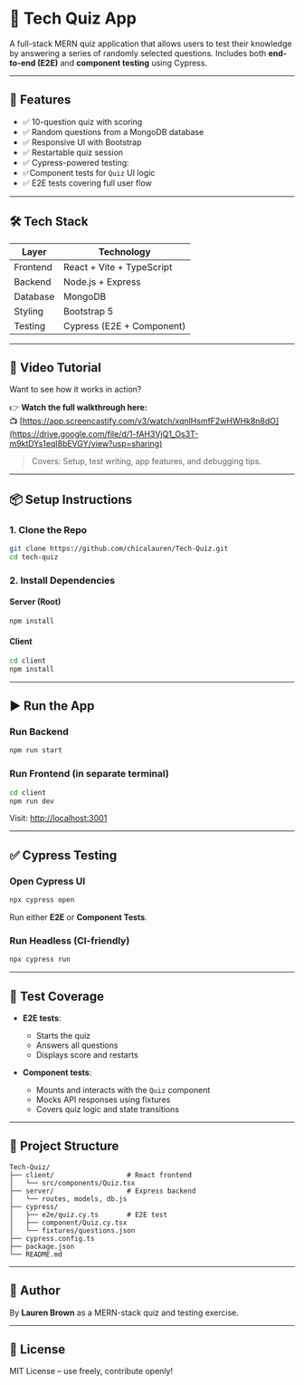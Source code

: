 # 🧠 Tech Quiz App

A full-stack MERN quiz application that allows users to test their knowledge by answering a series of randomly selected questions. Includes both **end-to-end (E2E)** and **component testing** using Cypress.

---

## 🚀 Features

- ✅ 10-question quiz with scoring
- ✅ Random questions from a MongoDB database
- ✅ Responsive UI with Bootstrap
- ✅ Restartable quiz session
- ✅ Cypress-powered testing:
- ✅Component tests for `Quiz` UI logic
- ✅ E2E tests covering full user flow

---

## 🛠️ Tech Stack

| Layer      | Technology                  |
|------------|-----------------------------|
| Frontend   | React + Vite + TypeScript   |
| Backend    | Node.js + Express           |
| Database   | MongoDB                     |
| Styling    | Bootstrap 5                 |
| Testing    | Cypress (E2E + Component)   |

---

## 🎥 Video Tutorial

Want to see how it works in action?

👉 **Watch the full walkthrough here:**  
📺 [https://app.screencastify.com/v3/watch/xqnlHsmfF2wHWHk8n8dO](https://drive.google.com/file/d/1-fAH3VjQ1_Os3T-m9ktDYs1eqI8bEVGY/view?usp=sharing)

> Covers: Setup, test writing, app features, and debugging tips.

---

## 📦 Setup Instructions

### 1. Clone the Repo

```bash
git clone https://github.com/chicalauren/Tech-Quiz.git
cd tech-quiz
```

### 2. Install Dependencies

#### Server (Root)

```bash
npm install
```

#### Client

```bash
cd client
npm install
```

---

## ▶️ Run the App

### Run Backend

```bash
npm run start
```

### Run Frontend (in separate terminal)

```bash
cd client
npm run dev
```

Visit: [http://localhost:3001](http://localhost:3001)

---

## ✅ Cypress Testing

### Open Cypress UI

```bash
npx cypress open
```

Run either **E2E** or **Component Tests**.

### Run Headless (CI-friendly)

```bash
npx cypress run
```

---

## 🧪 Test Coverage

- **E2E tests**:
  - Starts the quiz
  - Answers all questions
  - Displays score and restarts

- **Component tests**:
  - Mounts and interacts with the `Quiz` component
  - Mocks API responses using fixtures
  - Covers quiz logic and state transitions

---

## 📁 Project Structure

```
Tech-Quiz/
├── client/                  # React frontend
│   └── src/components/Quiz.tsx
├── server/                  # Express backend
│   └── routes, models, db.js
├── cypress/
│   ├── e2e/quiz.cy.ts       # E2E test
│   ├── component/Quiz.cy.tsx
│   └── fixtures/questions.json
├── cypress.config.ts
├── package.json
└── README.md
```

---

## 🧠 Author

By **Lauren Brown** as a MERN-stack quiz and testing exercise.

---

## 📜 License

MIT License – use freely, contribute openly!
